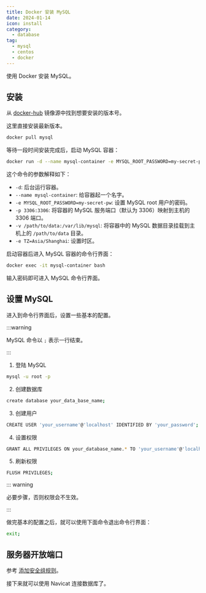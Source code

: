 ```yaml
---
title: Docker 安装 MySQL
date: 2024-01-14
icon: install
category:
  - database
tag:
  - mysql
  - centos
  - docker
---
```


使用 Docker 安装 MySQL。

## 安装

从 [docker-hub](https://hub.docker.com/_/mysql/) 镜像源中找到想要安装的版本号。

这里直接安装最新版本。

```bash
docker pull mysql
```

等待一段时间安装完成后，启动 MySQL 容器：

```bash
docker run -d --name mysql-container -e MYSQL_ROOT_PASSWORD=my-secret-pw -v /path/to/data:/var/lib/mysql -e TZ=Asia/Shanghai -p 3306:3306 mysql
```

这个命令的参数解释如下：

- `-d`: 后台运行容器。
- `--name mysql-container`: 给容器起一个名字。
- `-e MYSQL_ROOT_PASSWORD=my-secret-pw`: 设置 MySQL root 用户的密码。
- `-p 3306:3306`: 将容器的 MySQL 服务端口（默认为 3306）映射到主机的 3306 端口。
- `-v /path/to/data:/var/lib/mysql`: 将容器中的 MySQL 数据目录挂载到主机上的 `/path/to/data` 目录。
- `-e TZ=Asia/Shanghai`: 设置时区。

启动容器后进入 MySQL 容器的命令行界面：

```bash
docker exec -it mysql-container bash
```

输入密码即可进入 MySQL 命令行界面。

## 设置 MySQL

进入到命令行界面后，设置一些基本的配置。

:::warning

MySQL 命令以 `;` 表示一行结束。

:::

1. 登陆 MySQL

```bash
mysql -u root -p
```

2. 创建数据库

```bash
create database your_data_base_name;
```

3. 创建用户

```bash
CREATE USER 'your_username'@'localhost' IDENTIFIED BY 'your_password';
```

4. 设置权限

```bash
GRANT ALL PRIVILEGES ON your_database_name.* TO 'your_username'@'localhost';
```

5. 刷新权限

```bash
FLUSH PRIVILEGES;
```

::: warning

必要步骤，否则权限会不生效。

:::

做完基本的配置之后，就可以使用下面命令退出命令行界面：

```bash
exit;
```

## 服务器开放端口

参考 [添加安全组规则](../../linux/practice/01-set-the-ssh.md#添加安全组规则)。

接下来就可以使用 Navicat 连接数据库了。
